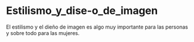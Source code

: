 # Estilismo_y_dise-o_de_imagen
El estilismo y el dieño de imagen es algo muy importante para las personas y sobre todo para las mujeres.

